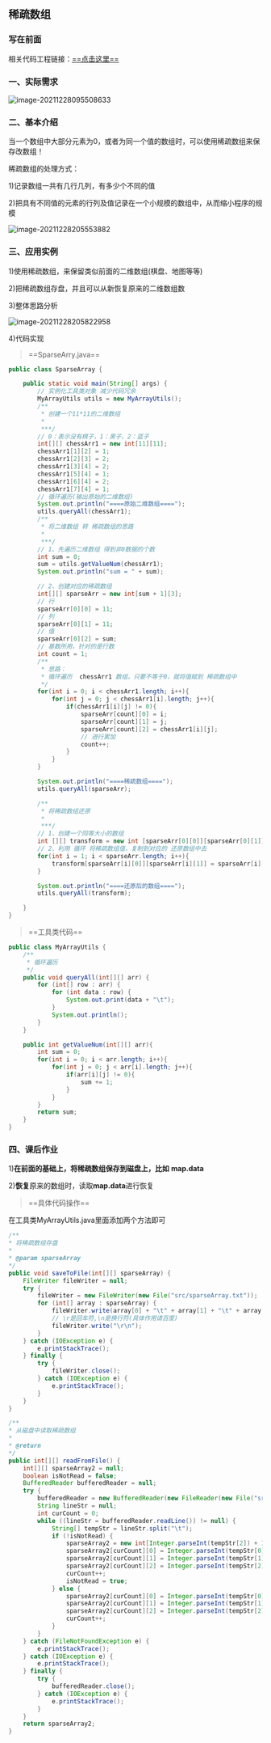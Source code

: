 ## 稀疏数组

### 写在前面

相关代码工程链接：[==点击这里==](https://github.com/keaifafafa/DataStructures)

### 一、实际需求

 ![image-20211228095508633](https://fafa-blog-img.oss-cn-beijing.aliyuncs.com/images/img/20211228095517.png)

### 二、基本介绍

当一个数组中大部分元素为0，或者为同一个值的数组时，可以使用稀疏数组来保存改数组！

稀疏数组的处理方式：

1)记录数组一共有几行几列，有多少个不同的值

2)把具有不同值的元素的行列及值记录在一个小规模的数组中，从而缩小程序的规模

 ![image-20211228205553882](https://fafa-blog-img.oss-cn-beijing.aliyuncs.com/images/img/20211228205556.png)

### 三、应用实例

1)使用稀疏数组，来保留类似前面的二维数组(棋盘、地图等等)

2)把稀疏数组存盘，并且可以从新恢复原来的二维数组数

3)整体思路分析

 ![image-20211228205822958](https://fafa-blog-img.oss-cn-beijing.aliyuncs.com/images/img/20211228205823.png)

4)代码实现

> ==SparseArry.java==

```java
public class SparseArray {

    public static void main(String[] args) {
        // 实例化工具类对象 减少代码冗余
        MyArrayUtils utils = new MyArrayUtils();
        /** 
		 * 创建一个11*11的二维数组 
		 * 
		 ***/ 
        // 0：表示没有棋子，1：黑子，2：蓝子
        int[][] chessArr1 = new int[11][11];
        chessArr1[1][2] = 1;
        chessArr1[2][3] = 2;
        chessArr1[3][4] = 2;
        chessArr1[5][4] = 1;
        chessArr1[6][4] = 2;
        chessArr1[7][4] = 1;
        // 循环遍历(输出原始的二维数组)
        System.out.println("====原始二维数组====");
        utils.queryAll(chessArr1);
        /** 
		 * 将二维数组 转 稀疏数组的思路 
		 * 
		 ***/ 
        // 1、先遍历二维数组 得到非0数据的个数
        int sum = 0;
        sum = utils.getValueNum(chessArr1);
        System.out.println("sum = " + sum);

        // 2、创建对应的稀疏数组
        int[][] sparseArr = new int[sum + 1][3];
        // 行
        sparseArr[0][0] = 11;
        // 列
        sparseArr[0][1] = 11;
        // 值
        sparseArr[0][2] = sum;
        // 基数所用，针对的是行数
        int count = 1;
        /**
		 * 思路：
		 * 循环遍历  chessArr1 数组，只要不等于0，就将值赋到 稀疏数组中
		 */
        for(int i = 0; i < chessArr1.length; i++){
            for(int j = 0; j < chessArr1[i].length; j++){
                if(chessArr1[i][j] != 0){
                    sparseArr[count][0] = i;
                    sparseArr[count][1] = j;
                    sparseArr[count][2] = chessArr1[i][j];
                    // 进行累加
                    count++;
                }
            }
        }

        System.out.println("====稀疏数组====");
        utils.queryAll(sparseArr);

        /** 
		 * 将稀疏数组还原
		 * 
		 ***/
        // 1、创建一个同等大小的数组
        int [][] transform = new int [sparseArr[0][0]][sparseArr[0][1]];
        // 2、利用 循环 将稀疏数组值，复制到对应的 还原数组中去
        for(int i = 1; i < sparseArr.length; i++){
            transform[sparseArr[i][0]][sparseArr[i][1]] = sparseArr[i][2];
        }

        System.out.println("====还原后的数组====");
        utils.queryAll(transform);

    }
}
```

> ==工具类代码==

```java
public class MyArrayUtils {
    /**
	 * 循环遍历
	 */
    public void queryAll(int[][] arr) {
        for (int[] row : arr) {
            for (int data : row) {
                System.out.print(data + "\t");
            }
            System.out.println();
        }
    }

    public int getValueNum(int[][] arr){         
        int sum = 0;
        for(int i = 0; i < arr.length; i++){
            for(int j = 0; j < arr[i].length; j++){
                if(arr[i][j] != 0){
                    sum += 1;
                }
            }
        }
        return sum;
    }
}

```

### 四、课后作业

1)**在前面的基础上，将稀疏数组保存到磁盘上，比如** **map.data**

2)**恢复**原来的数组时，读取**map.data**进行恢复

> ==具体代码操作==

在工具类MyArrayUtils.java里面添加两个方法即可

```java
/**
* 将稀疏数组存盘
*
* @param sparseArray
*/
public void saveToFile(int[][] sparseArray) {
    FileWriter fileWriter = null;
    try {
        fileWriter = new FileWriter(new File("src/sparseArray.txt"));
        for (int[] array : sparseArray) {
            fileWriter.write(array[0] + "\t" + array[1] + "\t" + array[2]);
            // \r是回车符,\n是换行符(具体作用请百度)
            fileWriter.write("\r\n");
        }
    } catch (IOException e) {
        e.printStackTrace();
    } finally {
        try {
            fileWriter.close();
        } catch (IOException e) {
            e.printStackTrace();
        }
    }
}

/**
* 从磁盘中读取稀疏数组
*
* @return
*/
public int[][] readFromFile() {
    int[][] sparseArray2 = null;
    boolean isNotRead = false;
    BufferedReader bufferedReader = null;
    try {
        bufferedReader = new BufferedReader(new FileReader(new File("src/sparseArray.txt")));
        String lineStr = null;
        int curCount = 0;
        while ((lineStr = bufferedReader.readLine()) != null) {
            String[] tempStr = lineStr.split("\t");
            if (!isNotRead) {
                sparseArray2 = new int[Integer.parseInt(tempStr[2]) + 1][3];
                sparseArray2[curCount][0] = Integer.parseInt(tempStr[0]);
                sparseArray2[curCount][1] = Integer.parseInt(tempStr[1]);
                sparseArray2[curCount][2] = Integer.parseInt(tempStr[2]);
                curCount++;
                isNotRead = true;
            } else {
                sparseArray2[curCount][0] = Integer.parseInt(tempStr[0]);
                sparseArray2[curCount][1] = Integer.parseInt(tempStr[1]);
                sparseArray2[curCount][2] = Integer.parseInt(tempStr[2]);
                curCount++;
            }
        }
    } catch (FileNotFoundException e) {
        e.printStackTrace();
    } catch (IOException e) {
        e.printStackTrace();
    } finally {
        try {
            bufferedReader.close();
        } catch (IOException e) {
            e.printStackTrace();
        }
    }
    return sparseArray2;
}

```



